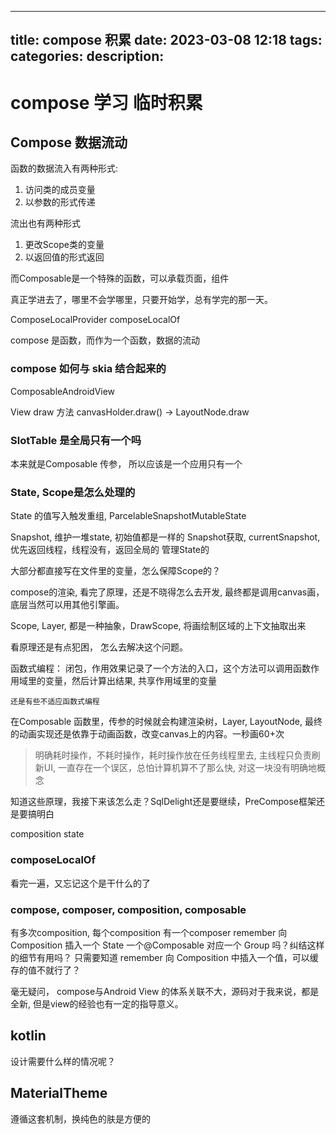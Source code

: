 
---
title: compose 积累
date: 2023-03-08 12:18
tags: 
categories: 
description: 
---

# compose 学习 临时积累

## Compose 数据流动

函数的数据流入有两种形式: 
1. 访问类的成员变量
2. 以参数的形式传递

流出也有两种形式
1. 更改Scope类的变量
2. 以返回值的形式返回

而Composable是一个特殊的函数，可以承载页面，组件

真正学进去了，哪里不会学哪里，只要开始学，总有学完的那一天。

ComposeLocalProvider
composeLocalOf

compose 是函数，而作为一个函数，数据的流动

### compose 如何与 skia 结合起来的

ComposableAndroidView

View draw 方法
	canvasHolder.draw() -> LayoutNode.draw

### SlotTable 是全局只有一个吗

本来就是Composable 传参， 所以应该是一个应用只有一个

### State, Scope是怎么处理的

State 的值写入触发重组, ParcelableSnapshotMutableState

Snapshot, 维护一堆state, 初始值都是一样的
Snapshot获取, currentSnapshot, 优先返回线程，线程没有，返回全局的
管理State的

大部分都直接写在文件里的变量，怎么保障Scope的？

compose的渲染, 看完了原理，还是不晓得怎么去开发, 最终都是调用canvas画，底层当然可以用其他引擎画。

Scope, Layer, 都是一种抽象，DrawScope, 将画绘制区域的上下文抽取出来

看原理还是有点犯困， 怎么去解决这个问题。

函数式编程： 
	闭包，作用效果记录了一个方法的入口，这个方法可以调用函数作用域里的变量，然后计算出结果, 共享作用域里的变量
	
	还是有些不适应函数式编程

在Composable 函数里，传参的时候就会构建渲染树，Layer, LayoutNode, 最终的动画实现还是依靠于动画函数，改变canvas上的内容。一秒画60+次

> 明确耗时操作，不耗时操作，耗时操作放在任务线程里去, 主线程只负责刷新UI, 一直存在一个误区，总怕计算机算不了那么快, 对这一块没有明确地概念

知道这些原理，我接下来该怎么走？SqlDelight还是要继续，PreCompose框架还是要搞明白

composition state

### composeLocalOf
看完一遍，又忘记这个是干什么的了

### compose, composer, composition, composable

有多次composition, 每个composition 有一个composer
remember 向 Composition 插入一个 State 
一个@Composable 对应一个 Group 吗？纠结这样的细节有用吗？ 只需要知道 remember 向 Composition 中插入一个值，可以缓存的值不就行了？

毫无疑问， compose与Android View 的体系关联不大，源码对于我来说，都是全新, 但是view的经验也有一定的指导意义。

## kotlin

设计需要什么样的情况呢？

## MaterialTheme

遵循这套机制，换纯色的肤是方便的

